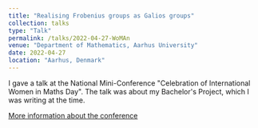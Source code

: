 ```yaml
---
title: "Realising Frobenius groups as Galios groups"
collection: talks
type: "Talk"
permalink: /talks/2022-04-27-WoMAn
venue: "Department of Mathematics, Aarhus University"
date: 2022-04-27
location: "Aarhus, Denmark"
---
```


I gave a talk at the National Mini-Conference "Celebration of International Women in Maths Day". The talk was about my Bachelor's Project, which I was writing at the time.

[More information about the conference](https://sites.google.com/view/womenmathaarhus/national-mini-conference-aarhus-april-27-28-2022)
